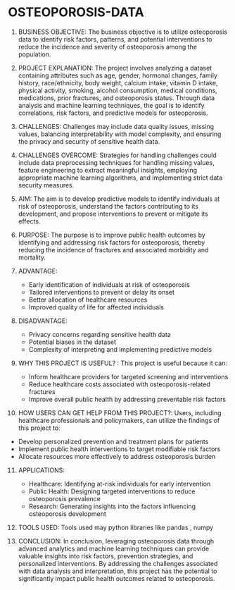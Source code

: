 # OSTEOPOROSIS-DATA

1. BUSINESS OBJECTIVE:
   The business objective is to utilize osteoporosis data to identify risk factors, patterns, and potential interventions to reduce the incidence and severity of osteoporosis among the population.

2. PROJECT EXPLANATION:
   The project involves analyzing a dataset containing attributes such as age, gender, hormonal changes, family history, race/ethnicity, body weight, calcium intake, vitamin D intake, physical activity, smoking, alcohol consumption, medical conditions, medications, prior fractures, and osteoporosis status. Through data analysis and machine learning techniques, the goal is to identify correlations, risk factors, and predictive models for osteoporosis.

3. CHALLENGES:
   Challenges may include data quality issues, missing values, balancing interpretability with model complexity, and ensuring the privacy and security of sensitive health data.

4. CHALLENGES OVERCOME:
   Strategies for handling challenges could include data preprocessing techniques for handling missing values, feature engineering to extract meaningful insights, employing appropriate machine learning algorithms, and implementing strict data security measures.

5. AIM:
   The aim is to develop predictive models to identify individuals at risk of osteoporosis, understand the factors contributing to its development, and propose interventions to prevent or mitigate its effects.

6. PURPOSE:
   The purpose is to improve public health outcomes by identifying and addressing risk factors for osteoporosis, thereby reducing the incidence of fractures and associated morbidity and mortality.

7. ADVANTAGE:
   - Early identification of individuals at risk of osteoporosis
   - Tailored interventions to prevent or delay its onset
   - Better allocation of healthcare resources
   - Improved quality of life for affected individuals

8. DISADVANTAGE:
   - Privacy concerns regarding sensitive health data
   - Potential biases in the dataset
   - Complexity of interpreting and implementing predictive models

9. WHY THIS PROJECT IS USEFUL? :
   This project is useful because it can:
   - Inform healthcare providers for targeted screening and interventions
   - Reduce healthcare costs associated with osteoporosis-related fractures
   - Improve overall public health by addressing preventable risk factors

10. HOW USERS CAN GET HELP FROM THIS PROJECT?:
    Users, including healthcare professionals and policymakers, can utilize the findings of this project to:
   - Develop personalized prevention and treatment plans for patients
   - Implement public health interventions to target modifiable risk factors
   - Allocate resources more effectively to address osteoporosis burden

11. APPLICATIONS:
    - Healthcare: Identifying at-risk individuals for early intervention
    - Public Health: Designing targeted interventions to reduce osteoporosis prevalence
    - Research: Generating insights into the factors influencing osteoporosis development

12. TOOLS USED:
    Tools used may  python libraries like pandas , numpy

13. CONCLUSION:
    In conclusion, leveraging osteoporosis data through advanced analytics and machine learning techniques can provide valuable insights into risk factors, prevention strategies, and personalized interventions. By addressing the challenges associated with data analysis and interpretation, this project has the potential to significantly impact public health outcomes related to osteoporosis.
